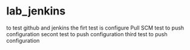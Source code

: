# lab_jenkins
to test github and jenkins
the firt test is configure Pull SCM
test to push configuration
secont test to push configuration
third test to push configuration
